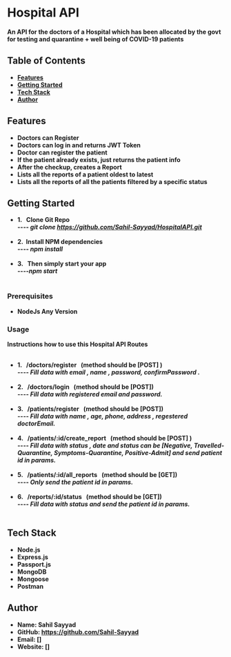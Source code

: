 # Hospital API

 <b> An API for the doctors of a Hospital which has been allocated by the
govt for testing and quarantine + well being of COVID-19 patients <b> 

## Table of Contents
-  <b> [Features](#features)</b>
-  <b> [Getting Started](#getting-started)</b>
-  <b> [Tech Stack](#Tech-Stack) </b>
-  <b> [Author](#Author)</b>

## Features
-  <b> Doctors can Register </b>
-  <b> Doctors can log in and returns JWT Token </b>
-  <b> Doctor can register the patient </b>
-  <b> If the patient already exists, just returns the patient info</b>
-  <b> After the checkup, creates a Report</b>
-  <b> Lists all the reports of a patient oldest to latest</b>
-  <b> Lists all the reports of all the patients filtered by a specific status</b>

## Getting Started
-  <b> 1. &nbsp; Clone Git Repo  </b>
    <br>----<i> git clone https://github.com/Sahil-Sayyad/HospitalAPI.git </i><br><br>
-  <b> 2.  &nbsp;Install NPM dependencies </b>
   <br>----<i> npm install</i> <br><br>
-  <b> 3. &nbsp; Then simply start your app </b>
   <br>----<i>npm start </i><br><br>


### Prerequisites
- <b>NodeJs Any Version</b>

### Usage
<b>Instructions how to use this Hospital API Routes </b> <br><br>
-  <b> 1. &nbsp; /doctors/register&nbsp;&nbsp;  (method should be [POST] )</b>
    <br>----<i> Fill data with email , name , password, confirmPassword . </i><br><br>
-  <b> 2. &nbsp; /doctors/login&nbsp;&nbsp;  (method should be [POST]) </b>
   <br>----<i>  Fill data with registered email and password. </i><br><br>
-  <b> 3. &nbsp; /patients/register&nbsp;&nbsp; (method should be [POST])  </b>
   <br>----<i>  Fill data with name , age, phone, address , regestered doctorEmail. </i><br><br>
-  <b> 4. &nbsp; /patients/:id/create_report &nbsp;&nbsp;(method should be [POST] ) </b>
   <br>----<i> Fill data with status , date and  status can be [Negative, Travelled-Quarantine, Symptoms-Quarantine,
Positive-Admit] and send patient id in params.</i> <br><br>
-  <b> 5. &nbsp; /patients/:id/all_reports&nbsp;&nbsp; (method should be [GET]) </b>
   <br>----<i>  Only send the patient id in params. </i><br><br>
-  <b> 6. &nbsp; /reports/:id/status&nbsp;&nbsp; (method should be [GET]) </b>
   <br>----<i>  Fill data with status and send the patient id in params.</i> <br><br>


## Tech Stack

-  <b> Node.js</b>
-  <b> Express.js </b>
-  <b> Passport.js </b>
-  <b> MongoDB </b>
-  <b> Mongoose </b>
-  <b> Postman </b>
## Author

- Name: Sahil Sayyad
- GitHub: <a><b>https://github.com/Sahil-Sayyad</a></b>
- Email: []
- Website: []
